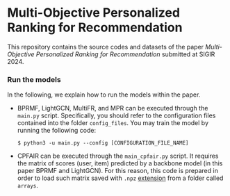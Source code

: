 # Multi-Objective Personalized Ranking for Recommendation
This repository contains the source codes and datasets of the paper _Multi-Objective Personalized Ranking for Recommendation_ submitted at SIGIR 2024.


### Run the models

In the following, we explain how to run the models within the paper.
- BPRMF, LightGCN, MultiFR, and MPR can be executed through the `main.py` script. Specifically, you should refer to the configuration files contained into the folder `config_files`. You may train the model by running the following code:
  ```
  $ python3 -u main.py --config [CONFIGURATION_FILE_NAME]
  ```
- CPFAIR can be executed through the `main_cpfair.py` script. It requires the matrix of scores (user, item) predicted by a backbone model (in this paper BPRMF and LightGCN). For this reason, this code is prepared in order to load such matrix saved with `.npz` [extension](https://numpy.org/doc/stable/reference/generated/numpy.savez_compressed.html) from a folder called `arrays`.  
